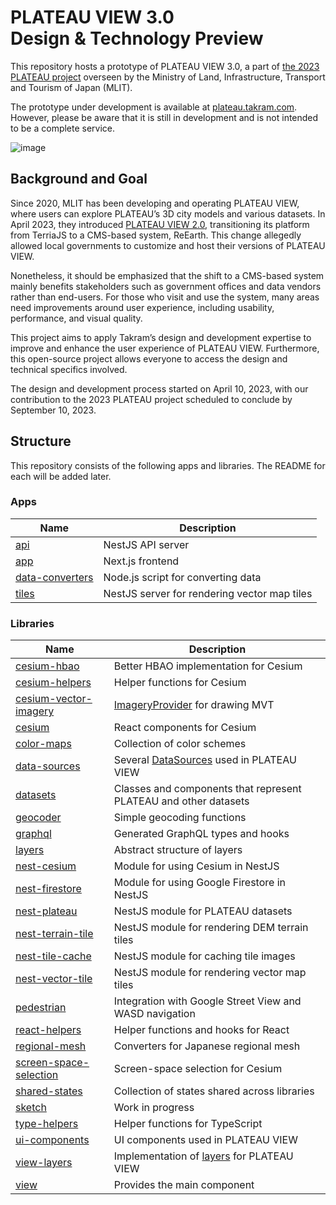 # PLATEAU VIEW 3.0<br>Design & Technology Preview

This repository hosts a prototype of PLATEAU VIEW 3.0, a part of [the 2023 PLATEAU project](https://www.mlit.go.jp/report/press/toshi03_hh_000101.html) overseen by the Ministry of Land, Infrastructure, Transport and Tourism of Japan (MLIT).

The prototype under development is available at [plateau.takram.com](https://plateau.takram.com). However, please be aware that it is still in development and is not intended to be a complete service.

![image](https://github.com/takram-design-engineering/plateau-view/assets/8651513/43b6270d-cedc-4fea-86c4-d53cfe959af5)

## Background and Goal

Since 2020, MLIT has been developing and operating PLATEAU VIEW, where users can explore PLATEAU’s 3D city models and various datasets. In April 2023, they introduced [PLATEAU VIEW 2.0](https://plateauview.mlit.go.jp), transitioning its platform from TerriaJS to a CMS-based system, ReEarth. This change allegedly allowed local governments to customize and host their versions of PLATEAU VIEW.

Nonetheless, it should be emphasized that the shift to a CMS-based system mainly benefits stakeholders such as government offices and data vendors rather than end-users. For those who visit and use the system, many areas need improvements around user experience, including usability, performance, and visual quality.

This project aims to apply Takram’s design and development expertise to improve and enhance the user experience of PLATEAU VIEW. Furthermore, this open-source project allows everyone to access the design and technical specifics involved.

The design and development process started on April 10, 2023, with our contribution to the 2023 PLATEAU project scheduled to conclude by September 10, 2023.

## Structure

This repository consists of the following apps and libraries. The README for each will be added later.

### Apps

| Name                                    | Description                                  |
| --------------------------------------- | -------------------------------------------- |
| [api](apps/api)                         | NestJS API server                            |
| [app](apps/app)                         | Next.js frontend                             |
| [data-converters](apps/data-converters) | Node.js script for converting data           |
| [tiles](apps/tiles)                     | NestJS server for rendering vector map tiles |

### Libraries

| Name                                                  | Description                                                                                           |
| ----------------------------------------------------- | ----------------------------------------------------------------------------------------------------- |
| [cesium-hbao](libs/cesium-hbao)                       | Better HBAO implementation for Cesium                                                                 |
| [cesium-helpers](libs/cesium-helpers)                 | Helper functions for Cesium                                                                           |
| [cesium-vector-imagery](libs/cesium-vector-imagery)   | [ImageryProvider](https://cesium.com/learn/cesiumjs/ref-doc/ImageryProvider.html) for drawing MVT     |
| [cesium](libs/cesium)                                 | React components for Cesium                                                                           |
| [color-maps](libs/color-maps)                         | Collection of color schemes                                                                           |
| [data-sources](libs/data-sources)                     | Several [DataSources](https://cesium.com/learn/cesiumjs/ref-doc/DataSource.html) used in PLATEAU VIEW |
| [datasets](libs/datasets)                             | Classes and components that represent PLATEAU and other datasets                                      |
| [geocoder](libs/geocoder)                             | Simple geocoding functions                                                                            |
| [graphql](libs/graphql)                               | Generated GraphQL types and hooks                                                                     |
| [layers](libs/layers)                                 | Abstract structure of layers                                                                          |
| [nest-cesium](libs/nest-cesium)                       | Module for using Cesium in NestJS                                                                     |
| [nest-firestore](libs/nest-firestore)                 | Module for using Google Firestore in NestJS                                                           |
| [nest-plateau](libs/nest-plateau)                     | NestJS module for PLATEAU datasets                                                                    |
| [nest-terrain-tile](libs/nest-terrain-tile)           | NestJS module for rendering DEM terrain tiles                                                         |
| [nest-tile-cache](libs/nest-tile-cache)               | NestJS module for caching tile images                                                                 |
| [nest-vector-tile](libs/nest-vector-tile)             | NestJS module for rendering vector map tiles                                                          |
| [pedestrian](libs/pedestrian)                         | Integration with Google Street View and WASD navigation                                               |
| [react-helpers](libs/react-helpers)                   | Helper functions and hooks for React                                                                  |
| [regional-mesh](libs/regional-mesh)                   | Converters for Japanese regional mesh                                                                 |
| [screen-space-selection](libs/screen-space-selection) | Screen-space selection for Cesium                                                                     |
| [shared-states](libs/shared-states)                   | Collection of states shared across libraries                                                          |
| [sketch](libs/sketch)                                 | Work in progress                                                                                      |
| [type-helpers](libs/type-helpers)                     | Helper functions for TypeScript                                                                       |
| [ui-components](libs/ui-components)                   | UI components used in PLATEAU VIEW                                                                    |
| [view-layers](libs/view-layers)                       | Implementation of [layers](libs/layers) for PLATEAU VIEW                                              |
| [view](libs/view)                                     | Provides the main component                                                                           |
